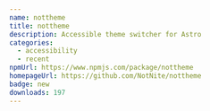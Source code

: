 ```yaml
---
name: nottheme
title: nottheme
description: Accessible theme switcher for Astro
categories:
  - accessibility
  - recent
npmUrl: https://www.npmjs.com/package/nottheme
homepageUrl: https://github.com/NotNite/nottheme
badge: new
downloads: 197
---
```

